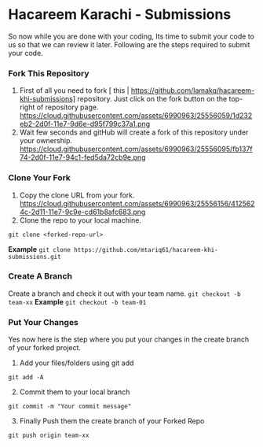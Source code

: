 # Hacareem Karachi - Submissions

So now while you are done with your coding, Its time to submit your code to us so that we can review it later.
Following are the steps required to submit your code.

### Fork This Repository

1. First of all you need to fork [ this | https://github.com/lamakq/hacareem-khi-submissions] repository. Just click on the fork button on the top-right of repository page.
https://cloud.githubusercontent.com/assets/6990963/25556059/1d232eb2-2d0f-11e7-9d6e-d95f799c37a1.png
2. Wait few seconds and gitHub will create a fork of this repository under your ownership.
https://cloud.githubusercontent.com/assets/6990963/25556095/fb137f74-2d0f-11e7-94c1-fed5da72cb9e.png

### Clone Your Fork

1. Copy the clone URL from your fork.
https://cloud.githubusercontent.com/assets/6990963/25556156/4125624c-2d11-11e7-9c9e-cd61b8afc683.png
2. Clone the repo to your local machine.

`git clone <forked-repo-url>`

**Example**
`git clone https://github.com/mtariq61/hacareem-khi-submissions.git`

### Create A Branch

Create a branch and check it out with your team name.
`git checkout -b team-xx`
**Example**
`git checkout -b team-01`

### Put Your Changes

Yes now here is the step where you put your changes in the create branch of your forked project.

1. Add your files/folders using git add

`git add -A`

2. Commit them to your local branch

`git commit -m "Your commit message"`

3. Finally Push them the create branch of your Forked Repo

`git push origin team-xx`
